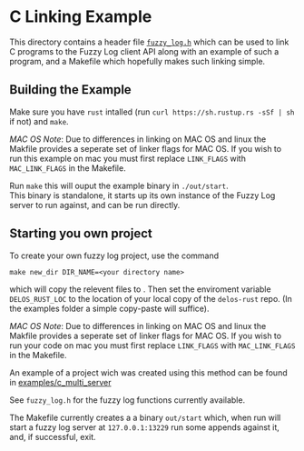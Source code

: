 # C Linking Example
This directory contains a header file [`fuzzy_log.h`](fuzzy_log.h) which can
be used to link C programs to the Fuzzy Log client API along
with an example of such a program, and a Makefile which
hopefully makes such linking simple.  

## Building the Example

Make sure you have `rust` intalled
(run `curl https://sh.rustup.rs -sSf | sh` if not)
and `make`.

_MAC OS Note_: Due to differences in linking on MAC OS and linux
the Makfile provides a seperate set of linker flags for MAC OS.
If you wish to run this example on mac you must first replace
`LINK_FLAGS` with `MAC_LINK_FLAGS` in the Makefile.

Run `make` this will ouput the example binary in `./out/start`.  
This binary is standalone, it starts up its own instance of the
Fuzzy Log server to run against, and can be run directly.

## Starting you own project

To create your own fuzzy log project, use the command

    make new_dir DIR_NAME=<your directory name>

which will copy the relevent files to <your directory name>.
Then set the enviroment variable `DELOS_RUST_LOC` to the location
of your local copy of the `delos-rust` repo.
(In the examples folder a simple copy-paste will suffice).

_MAC OS Note_: Due to differences in linking on MAC OS and linux
the Makfile provides a seperate set of linker flags for MAC OS.
If you wish to run your code on mac you must first replace
`LINK_FLAGS` with `MAC_LINK_FLAGS` in the Makefile.

An example of a project wich was created using this method can be
found in [examples/c_multi_server](examples/c_multi_server)

See `fuzzy_log.h` for the fuzzy log functions currently available.

The Makefile currently creates a a binary `out/start` which, when
run will start a fuzzy log server at `127.0.0.1:13229` run some appends
against it, and, if successful, exit.
